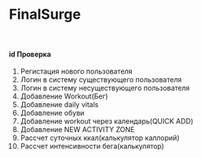 # FinalSurge
<br>
  <h4>  id Проверка</h4>
<ol>
  <li>Регистация нового пользователя</li>
  <li>Логин в систему существующего пользователя</li>
  <li>Логин в систему несуществующего пользователя</li>
  <li>Добавление Workout(Бег)</li>
  <li>Добавление daily vitals</li>
  <li>Добавление обуви</li>
  <li>Добавление workout через календарь(QUICK ADD)</li>
  <li>Добавление NEW ACTIVITY ZONE</li>
  <li>Рассчет суточных ккал(калькулятор каллорий)</li>
  <li>Рассчет интенсивности бега(калькулятор)
</li>
</ol>
